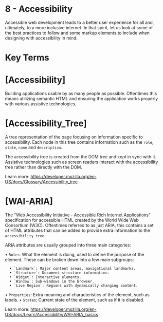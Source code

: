 # 8 - Accessibility

Accessible web development leads to a better user experience for all and, ultimately, to a more inclusive internet. In that spirit, let us look at some of the best practices to follow and some markup elements to include when designing with accessibility in mind.

# Key Terms

# [Accessibility]

  Building applications usable by as many people as possible.
  Oftentimes this means utilizing semantic HTML and ensuring the
  application works properly with various assistive technologies.

# [Accessibility_Tree]

  A tree representation of the page focusing on information specific to
  accessibility. Each node in this tree contains information such as the
  `role`, `state`, `name` and `description`.

  The accessibility tree is created from the DOM tree and kept in sync with
  it. Assistive technologies such as screen readers interact with the accessibility
  tree rather than directly with the DOM.

  Learn more: https://developer.mozilla.org/en-US/docs/Glossary/Accessibility_tree

# [WAI-ARIA]

  The "Web Accessibility Initiative - Accessible Rich Internet Applications" specification
  for accessible HTML created by the World Wide Web Consortium (W3C). Oftentimes
  referred to as just ARIA, this contains a set of HTML attributes that can be
  added to provide extra information to the `accessibility tree`.
  
  ARIA attributes are usually grouped into three main categories:

  • `Roles`: What the element is doing, used to define the purpose of the element.
     These can be broken down into a few main subgroups:

      • `Landmark`: Major content areas, navigational landmarks.
      • `Structure`: Document structure information.
      • `Widget`: Interactive elements.
      • `Window`: Sub-windows in the browser.
      • `Live Region`: Regions with dynamically changing content.

  • `Properties`: Extra meaning and characteristics of the element, such as labels.
  • `States`: Current state of the element, such as if it is disabled.

  Learn more: https://developer.mozilla.org/en-US/docs/Learn/Accessibility/WAI-ARIA_basics

